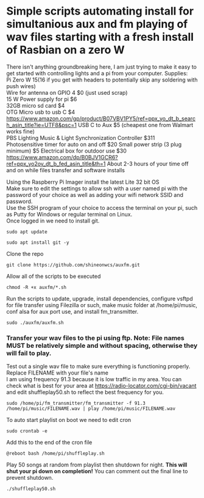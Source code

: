 # Simple scripts automating install for simultanious aux and fm playing of wav files starting with a fresh install of Rasbian on a zero W  
There isn't anything groundbreaking here, I am just trying to make it easy to get started with controlling lights and a pi from your computer.
Supplies:  
Pi Zero W $15 ($16 if you get with headers to potentially skip any soldering with push wires)  
Wire for antenna on GPIO 4 $0 (just used scrap)  
15 W Power supply for pi $6  
32GB micro sd card $4  
OTG Micro usb to usb C $4 https://www.amazon.com/gp/product/B07VBV1PY5/ref=ppx_yo_dt_b_search_asin_title?ie=UTF8&psc=1
USB C to Aux $5 (cheapest one from Walmart works fine)  
PBS Lighting Music & Light Synchronization Controller $311  
Photosensitive timer for auto on and off $20
Small power strip (3 plug minimum) $5
Electrical box for outdoor use $30 https://www.amazon.com/dp/B0BJV1GCR6?ref=ppx_yo2ov_dt_b_fed_asin_title&th=1
About 2-3 hours of your time off and on while files transfer and software installs  

Using the Raspberry Pi Imager install the latest Lite 32 bit OS  
Make sure to edit the settings to allow ssh with a user named pi with the password of your choice as well as adding your wifi network SSID and password.  
Use the SSH program of your choice to access the terminal on your pi, such as Putty for Windows or regular terminal on Linux.  
Once logged in we need to install git.
```
sudo apt update
```
```
sudo apt install git -y
```

Clone the repo  
```
git clone https://github.com/shineonwcs/auxfm.git  
```
Allow all of the scripts to be executed  
```
chmod -R +x auxfm/*.sh
```
Run the scripts to update, upgrade, install dependencies, configure vsftpd for file transfer using Filezilla or such, make music folder at /home/pi/music, conf alsa for aux port use, and install fm_transmitter.  
```
sudo ./auxfm/auxfm.sh
```
### Transfer your wav files to the pi using ftp. **Note: File names MUST be relatively simple and without spacing, otherwise they will fail to play.**  
Test out a single wav file to make sure everything is functioning properly. Replace FILENAME with your file's name  
I am using frequency 91.3 because it is low traffic in my area. You can check what is best for your area at https://radio-locator.com/cgi-bin/vacant and edit shuffleplay50.sh to reflect the best frequency for you.
```
sudo /home/pi/fm_transmitter/fm_transmitter -f 91.3 /home/pi/music/FILENAME.wav | play /home/pi/music/FILENAME.wav
```
To auto start playlist on boot we need to edit cron  
```
sudo crontab -e
```
Add this to the end of the cron file  
```
@reboot bash /home/pi/shuffleplay.sh
```
Play 50 songs at random from playlist then shutdown for night. 
**This will shut your pi down on completion!** You can comment out the final line to prevent shutdown.
```
./shuffleplay50.sh  
```

